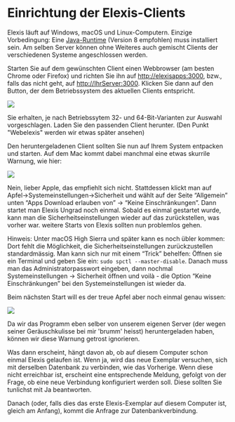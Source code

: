 # Einrichtung der Elexis-Clients

Elexis läuft auf Windows, macOS und Linux-Computern. Einzige Vorbedingung: Eine [Java-Runtime](https://www.oracle.com/technetwork/java/javase/downloads/jre8-downloads-2133155.html) (Version 8 empfohlen) muss installiert sein. Am selben Server können ohne Weiteres auch gemischt Clients der verschiedenen Systeme angeschlossen werden.

Starten Sie auf dem gewünschten Client einen Webbrowser (am besten Chrome oder Firefox) und richten Sie ihn auf <http://elexisapps:3000>, bzw., falls das nicht geht, auf <http://IhrServer:3000>. Klicken Sie dann auf den Button, der dem Betriebssystem des aktuellen Clients entspricht.

![](/images/oob_einstieg.png)

Sie erhalten, je nach Betriebssytem 32- und 64-Bit-Varianten zur Auswahl vorgeschlagen. Laden Sie den passenden Client herunter. (Den Punkt "Webelexis" werden wir etwas später ansehen)

Den heruntergeladenen Client sollten Sie nun auf Ihrem System entpacken und starten. Auf dem Mac kommt dabei manchmal eine etwas skurrile Warnung, wie hier:

![](/images/oobdoc_08.png)

Nein, lieber Apple, das empfiehlt sich nicht. Stattdessen klickt man auf Apfel-&gt;Systemeinstellungen-&gt;Sicherheit und wählt auf der Seite “Allgemein” unten “Apps Download erlauben von” -&gt; “Keine Einschränkungen”. Dann startet man Elexis Ungrad noch einmal. Sobald es einmal gestartet wurde, kann man die Sicherheitseinstellungen wieder auf das zurückstellen, was vorher war. weitere Starts von Elexis sollten nun problemlos gehen.

Hinweis: Unter macOS High Sierra und später kann es noch übler kommen: Dort fehlt die Möglichkeit, die Sicherheitseinstellungen zurückzustellen standardmässig. Man kann sich nur mit einem “Trick” behelfen: Öffnen sie ein Terminal und geben Sie ein: `sudo spctl --master-disable`. Danach muss man das Administratorpasswort eingeben, dann nochmal Systemeinstellungen -> Sicherheit öffnen und voilà - die Option “Keine Einschränkungen” bei den Systemeinstellungen ist wieder da.

Beim nächsten Start will es der treue Apfel aber noch einmal genau wissen:

![](/images/oobdoc_09.png)

Da wir das Programm eben selber von unserem eigenen Server (der wegen seiner Geräuschkulisse bei mir 'brumm' heisst) heruntergeladen haben, können wir diese Warnung getrost ignorieren.

Was dann erscheint, hängt davon ab, ob auf diesem Computer schon einmal Elexis gelaufen ist. Wenn ja, wird das neue Exemplar versuchen, sich mit derselben Datenbank zu verbinden, wie das Vorherige. Wenn diese nicht erreichbar ist, erscheint eine entsprechende Meldung, gefolgt von der Frage, ob eine neue Verbindung konfiguriert werden soll. Diese sollten Sie tunlichst mit Ja beantworten.

Danach (oder, falls dies das erste Elexis-Exemplar auf diesem Computer ist, gleich am Anfang), kommt die Anfrage zur Datenbankverbindung.
